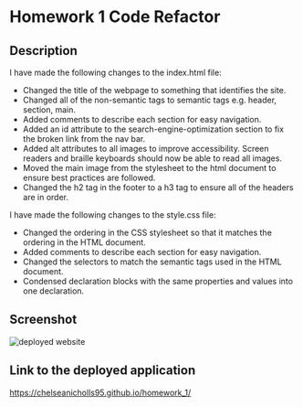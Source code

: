 # Homework 1 Code Refactor

## Description

I have made the following changes to the index.html file:

- Changed the title of the webpage to something that identifies the site.
- Changed all of the non-semantic tags to semantic tags e.g. header, section, main.
- Added comments to describe each section for easy navigation.
- Added an id attribute to the search-engine-optimization section to fix the broken link from the nav bar.
- Added alt attributes to all images to improve accessibility. Screen readers and braille keyboards should now be able to read all images.
- Moved the main image from the stylesheet to the html document to ensure best practices are followed.
- Changed the h2 tag in the footer to a h3 tag to ensure all of the headers are in order.

I have made the following changes to the style.css file:

- Changed the ordering in the CSS stylesheet so that it matches the ordering in the HTML document.
- Added comments to describe each section for easy navigation.
- Changed the selectors to match the semantic tags used in the HTML document.
- Condensed declaration blocks with the same properties and values into one declaration.

## Screenshot

![deployed website](https://github.com/chelseanicholls95/homework_1/blob/master/assets/screenshots/deployed.png?raw=true)

## Link to the deployed application

https://chelseanicholls95.github.io/homework_1/
